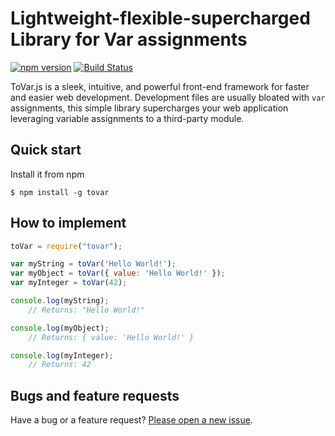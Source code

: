 # Lightweight-flexible-supercharged Library for Var assignments

[![npm version](https://img.shields.io/npm/v/bootstrap.svg)](https://www.npmjs.com/package/bootstrap)
[![Build Status](https://img.shields.io/travis/twbs/bootstrap/master.svg)](https://travis-ci.org/twbs/bootstrap)

ToVar.js is a sleek, intuitive, and powerful front-end framework for faster and easier web development.
Development files are usually bloated with `var` assignments, this simple library supercharges your web application leveraging variable assignments to a third-party module.

## Quick start
Install it from npm

    $ npm install -g tovar

## How to implement
```javascript
toVar = require("tovar");

var myString = toVar('Hello World!');
var myObject = toVar({ value: 'Hello World!' });
var myInteger = toVar(42);

console.log(myString);
	// Returns: "Hello World!"

console.log(myObject);
	// Returns: { value: 'Hello World!' }

console.log(myInteger);
	// Returns: 42
```

## Bugs and feature requests

Have a bug or a feature request? [Please open a new issue](https://github.com/luigimannoni/tovar.js/issues/new).
